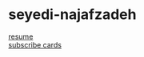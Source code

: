 # seyedi-najafzadeh
<a href="https://github.com/Montazeri-1402/resume">resume</a> <br>
<a href="https://github.com/Montazeri-1402/sub_card">subscribe cards</a>
